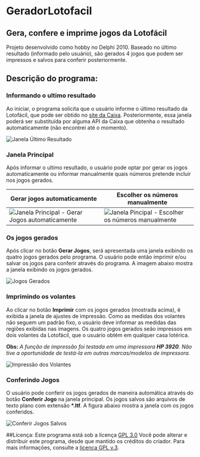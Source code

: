 # GeradorLotofacil
## Gera, confere e imprime jogos da Lotofácil
Projeto desenvolvido como hobby no Delphi 2010. Baseado no último resultado (informado pelo usuário), são gerados 4 jogos que podem ser impressos
e salvos para conferir posteriormente.

## Descrição do programa:
### Informando o ultimo resultado
Ao iniciar, o programa solicita que o usuário informe o último resultado da Lotofácil, que pode ser obtido no [site da Caixa](http://loterias.caixa.gov.br/wps/portal/loterias/landing/lotofacil/).
Posteriormente, essa janela poderá ser substituída por alguma API da Caixa que obtenha o resultado automaticamente (não encontrei até o momento).

![Janela Último Resultado](http://i.imgur.com/JPcSvEW.png)

### **Janela Principal**
Após informar o ultimo resultado, o usuário pode optar por gerar os jogos  automaticamente ou informar manualmente quais números pretende incluir nos jogos gerados.

Gerar jogos automaticamente | Escolher os números manualmente
----------------------------|--------------------------------
![Janela Principal - Gerar Jogos automaticamente](http://i.imgur.com/WzWUEnm.png) | ![Janela Pincipal - Escolher os números manualmente](http://i.imgur.com/zKLUmwR.png)

### Os jogos gerados
Após clicar no botão **Gerar Jogos**, será apresentada uma janela exibindo os quatro jogos gerados pelo programa.
O usuário pode então imprimir e/ou salvar os jogos para conferir através do programa. A imagem abaixo mostra a janela exibindo os jogos gerados.

![Jogos Gerados](http://i.imgur.com/HqHJEw6.png)

### Imprimindo os volantes

Ao clicar no botão **Imprimir**  com os jogos gerados (mostrada acima), é exibida a janela de ajustes de impressão.
Como as medidas dos volantes não seguem um padrão fixo, o usuário deve informar as medidas das regiões exibidas nas imagens.
Os quatro jogos gerados seão impressos em dois volantes da Lotofácil, que o usuário obtém em qualquer casa lotérica.

**Obs:**
_A função de impressão foi testada em uma impressora **HP 3920**._
_Não tive a oportunidade de testá-la em outras marcas/modelos de impressora._

![Impressão dos Volantes](http://i.imgur.com/NkKYOj9.png)

### Conferindo Jogos

O usuário pode conferir os jogos gerados de maneira automática através do botão **Conferir Jogo** na janela principal.
Os jogos salvos são arquivos de texto plano com extensão __*.ltf__.
A figura abaixo mostra a janela com os jogos conferidos.

![Conferir Jogos Salvos](http://i.imgur.com/1cUODPF.png)

##Licença:
Este programa está sob a licença [GPL 3.0](https://www.gnu.org/licenses/gpl-3.0.txt)
Você pode alterar e distribuir este programa, desde que mantido os créditos do criador. Para mais informações, consulte a [licença GPL v.3](https://www.gnu.org/licenses/gpl-3.0.txt).

